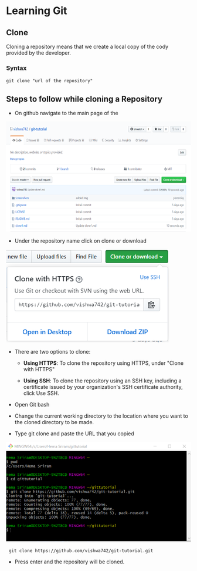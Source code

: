 # Learning Git
## Clone
Cloning a repository means that we create a local copy of the cody provided by the developer.
### Syntax 
```
git clone "url of the repository"

```


## Steps to follow while cloning a Repository
-  On github navigate to the main page of the 

<img src="Screenshots/main.png" width="601" height="300">

-  Under the repository name click on clone or download
 
 <img src="Screenshots/clone.png">
 
- There are two options to clone:

  -  **Using HTTPS**: To clone the repository using HTTPS, under "Clone with HTTPS" 
  
  - **Using SSH**: To clone the repository using an SSH key, including a certificate issued by your organization's SSH certificate authority, click Use SSH.
 
-  Open Git bash

-  Change the current working directory to the location where you want to the cloned directory to be made.

-  Type git clone and paste the URL that you copied

<img src="Screenshots/gitbash.png">

```
 git clone https://github.com/vishwa742/git-tutorial.git

```

-  Press enter and the repository will be cloned.
   
   
